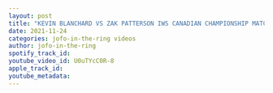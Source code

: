 ```yaml
---
layout: post
title: "KEVIN BLANCHARD VS ZAK PATTERSON IWS CANADIAN CHAMPIONSHIP MATCH | IWS BLOOD SWEAT BEERS 2021"
date: 2021-11-24
categories: jofo-in-the-ring videos
author: jofo-in-the-ring
spotify_track_id: 
youtube_video_id: U0uTYcC0R-8
apple_track_id: 
youtube_metadata: 
---
```

